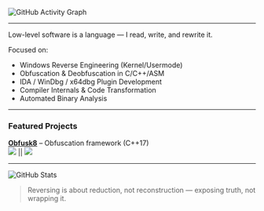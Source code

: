 ![GitHub Activity Graph](https://github-readme-activity-graph.vercel.app/graph?username=x86byte&theme=tokyo-night)


---

Low-level software is a language — I read, write, and rewrite it.

Focused on:

- Windows Reverse Engineering (Kernel/Usermode)
- Obfuscation & Deobfuscation in C/C++/ASM
- IDA / WinDbg / x64dbg Plugin Development
- Compiler Internals & Code Transformation
- Automated Binary Analysis

---

### Featured Projects

**[Obfusk8](https://github.com/x86byte/Obfusk8)** – Obfuscation framework (C++17)  
![](https://img.shields.io/github/stars/x86byte/Obfusk8?style=flat-square)           ||           ![](https://img.shields.io/github/forks/x86byte/Obfusk8?style=flat-square)

---
  ![GitHub Stats](https://github-readme-stats.vercel.app/api?username=x86byte&show_icons=true&theme=tokyonight&count_private=true)


> Reversing is about reduction, not reconstruction — exposing truth, not wrapping it.


